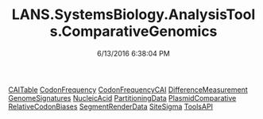 ﻿---
title: LANS.SystemsBiology.AnalysisTools.ComparativeGenomics
date: 6/13/2016 6:38:04 PM
---

[CAITable](T-LANS.SystemsBiology.AnalysisTools.ComparativeGenomics.CAITable.html)
[CodonFrequency](T-LANS.SystemsBiology.AnalysisTools.ComparativeGenomics.CodonFrequency.html)
[CodonFrequencyCAI](T-LANS.SystemsBiology.AnalysisTools.ComparativeGenomics.CodonFrequencyCAI.html)
[DifferenceMeasurement](T-LANS.SystemsBiology.AnalysisTools.ComparativeGenomics.DifferenceMeasurement.html)
[GenomeSignatures](T-LANS.SystemsBiology.AnalysisTools.ComparativeGenomics.GenomeSignatures.html)
[NucleicAcid](T-LANS.SystemsBiology.AnalysisTools.ComparativeGenomics.NucleicAcid.html)
[PartitioningData](T-LANS.SystemsBiology.AnalysisTools.ComparativeGenomics.PartitioningData.html)
[PlasmidComparative](T-LANS.SystemsBiology.AnalysisTools.ComparativeGenomics.PlasmidComparative.html)
[RelativeCodonBiases](T-LANS.SystemsBiology.AnalysisTools.ComparativeGenomics.RelativeCodonBiases.html)
[SegmentRenderData](T-LANS.SystemsBiology.AnalysisTools.ComparativeGenomics.SegmentRenderData.html)
[SiteSigma](T-LANS.SystemsBiology.AnalysisTools.ComparativeGenomics.SiteSigma.html)
[ToolsAPI](T-LANS.SystemsBiology.AnalysisTools.ComparativeGenomics.ToolsAPI.html)
